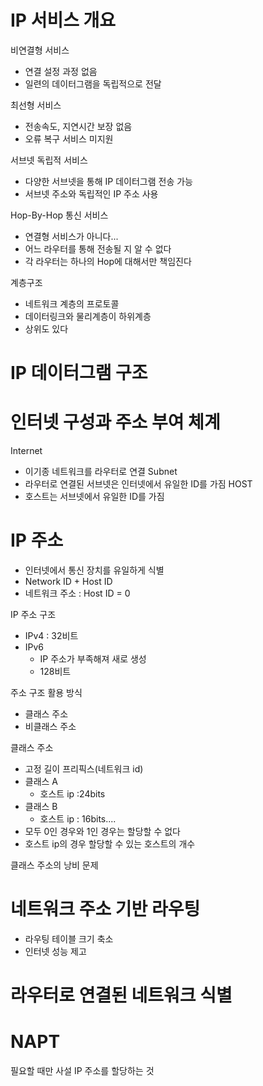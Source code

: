 # IP 서비스 개요
비연결형 서비스
* 연결 설정 과정 없음
* 일련의 데이터그램을 독립적으로 전달

최선형 서비스
* 전송속도, 지연시간 보장 없음
* 오류 복구 서비스 미지원

서브넷 독립적 서비스
* 다양한 서브넷을 통해 IP 데이터그램 전송 가능
* 서브넷 주소와 독립적인 IP 주소 사용

Hop-By-Hop 통신 서비스
* 연결형 서비스가 아니다...
* 어느 라우터를 통해 전송될 지 알 수 없다
* 각 라우터는 하나의 Hop에 대해서만 책임진다

계층구조
* 네트워크 계층의 프로토콜
* 데이터링크와 물리계층이 하위계층
* 상위도 있다

# IP 데이터그램 구조



# 인터넷 구성과 주소 부여 체계
Internet 
* 이기종 네트워크를 라우터로 연결
Subnet 
* 라우터로 연결된 서브넷은 인터넷에서 유일한 ID를 가짐
HOST
* 호스트는 서브넷에서 유일한 ID를 가짐 

# IP 주소
* 인터넷에서 통신 장치를 유일하게 식별
* Network ID + Host ID
* 네트워크 주소 : Host ID = 0

IP 주소 구조
* IPv4 : 32비트
* IPv6
    * IP 주소가 부족해져 새로 생성
    * 128비트


주소 구조 활용 방식
* 클래스 주소
* 비클래스 주소

클래스 주소
* 고정 길이 프리픽스(네트워크 id)
* 클래스 A 
    * 호스트 ip :24bits
* 클래스 B
    * 호스트 ip : 16bits....
* 모두 0인 경우와 1인 경우는 할당할 수 없다
* 호스트 ip의 경우 할당할 수 있는 호스트의 개수

클래스 주소의 낭비 문제


# 네트워크 주소 기반 라우팅
* 라우팅 테이블 크기 축소
* 인터넷 성능 제고

# 라우터로 연결된 네트워크 식별
































# NAPT
필요할 때만 사설 IP 주소를 할당하는 것

